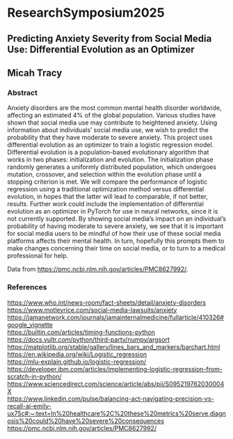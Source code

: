 # ResearchSymposium2025
## Predicting Anxiety Severity from Social Media Use: Differential Evolution as an Optimizer
## Micah Tracy

### Abstract
Anxiety disorders are the most common mental health disorder worldwide, affecting an estimated 4% of the global population. Various studies have shown that social media use may contribute to heightened anxiety. Using information about individuals’ social media use, we wish to predict the probability that they have moderate to severe anxiety. This project uses differential evolution as an optimizer to train a logistic regression model. Differential evolution is a population-based evolutionary algorithm that works in two phases: initialization and evolution. The initialization phase randomly generates a uniformly distributed population, which undergoes mutation, crossover, and selection within the evolution phase until a stopping criterion is met. We will compare the performance of logistic regression using a traditional optimization method versus differential evolution, in hopes that the latter will lead to comparable, if not better, results. Further work could include the implementation of differential evolution as an optimizer in PyTorch for use in neural networks, since it is not currently supported. By showing social media’s impact on an individual’s probability of having moderate to severe anxiety, we see that it is important for social media users to be mindful of how their use of these social media platforms affects their mental health. In turn, hopefully this prompts them to make changes concerning their time on social media, or to turn to a medical professional for help. 

Data from https://pmc.ncbi.nlm.nih.gov/articles/PMC8627992/.


### References
https://www.who.int/news-room/fact-sheets/detail/anxiety-disorders  
https://www.motleyrice.com/social-media-lawsuits/anxiety  
https://jamanetwork.com/journals/jamainternalmedicine/fullarticle/410326#google_vignette  
https://builtin.com/articles/timing-functions-python  
https://docs.vultr.com/python/third-party/numpy/argsort  
https://matplotlib.org/stable/gallery/lines_bars_and_markers/barchart.html  
https://en.wikipedia.org/wiki/Logistic_regression  
https://mlu-explain.github.io/logistic-regression/  
https://developer.ibm.com/articles/implementing-logistic-regression-from-scratch-in-python/  
https://www.sciencedirect.com/science/article/abs/pii/S095219762030004X  
https://www.linkedin.com/pulse/balancing-act-navigating-precision-vs-recall-ai-emily-ux75c#:~:text=In%20healthcare%2C%20these%20metrics%20serve,diagnosis%20could%20have%20severe%20consequences  
https://pmc.ncbi.nlm.nih.gov/articles/PMC8627992/  

